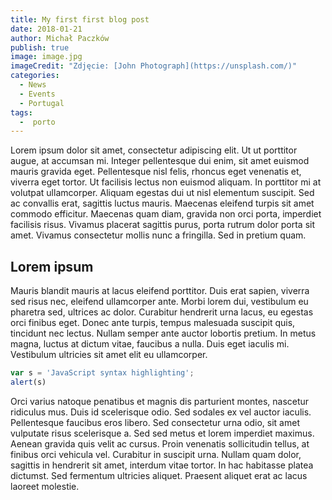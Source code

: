 ```yaml
---
title: My first first blog post
date: 2018-01-21
author: Michał Paczków
publish: true
image: image.jpg
imageCredit: "Zdjęcie: [John Photograph](https://unsplash.com/)"
categories:
  - News
  - Events
  - Portugal
tags:
  -  porto
---
```


Lorem ipsum dolor sit amet, consectetur adipiscing elit. Ut ut porttitor augue, at accumsan mi. Integer pellentesque dui enim, sit amet euismod mauris gravida eget. Pellentesque nisl felis, rhoncus eget venenatis et, viverra eget tortor. Ut facilisis lectus non euismod aliquam. In porttitor mi at volutpat ullamcorper. Aliquam egestas dui ut nisl elementum suscipit. Sed ac convallis erat, sagittis luctus mauris. Maecenas eleifend turpis sit amet commodo efficitur. Maecenas quam diam, gravida non orci porta, imperdiet facilisis risus. Vivamus placerat sagittis purus, porta rutrum dolor porta sit amet. Vivamus consectetur mollis nunc a fringilla. Sed in pretium quam.

## Lorem ipsum

Mauris blandit mauris at lacus eleifend porttitor. Duis erat sapien, viverra sed risus nec, eleifend ullamcorper ante. Morbi lorem dui, vestibulum eu pharetra sed, ultrices ac dolor. Curabitur hendrerit urna lacus, eu egestas orci finibus eget. Donec ante turpis, tempus malesuada suscipit quis, tincidunt nec lectus. Nullam semper ante auctor lobortis pretium. In metus magna, luctus at dictum vitae, faucibus a nulla. Duis eget iaculis mi. Vestibulum ultricies sit amet elit eu ullamcorper.

```javascript
var s = 'JavaScript syntax highlighting';
alert(s)
```

Orci varius natoque penatibus et magnis dis parturient montes, nascetur ridiculus mus. Duis id scelerisque odio. Sed sodales ex vel auctor iaculis. Pellentesque faucibus eros libero. Sed consectetur urna odio, sit amet vulputate risus scelerisque a. Sed sed metus et lorem imperdiet maximus. Aenean gravida quis velit ac cursus. Proin venenatis sollicitudin tellus, at finibus orci vehicula vel. Curabitur in suscipit urna. Nullam quam dolor, sagittis in hendrerit sit amet, interdum vitae tortor. In hac habitasse platea dictumst. Sed fermentum ultricies aliquet. Praesent aliquet erat ac lacus laoreet molestie.

